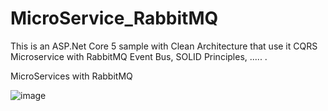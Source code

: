 # MicroService_RabbitMQ

This is an ASP.Net Core 5 sample with Clean Architecture that use it CQRS Microservice with RabbitMQ Event Bus, SOLID Principles, ..... .

MicroServices with RabbitMQ

![image](https://user-images.githubusercontent.com/11363979/168434321-cbacbec0-d69c-4ddc-bdb7-9036640c4d92.png)

